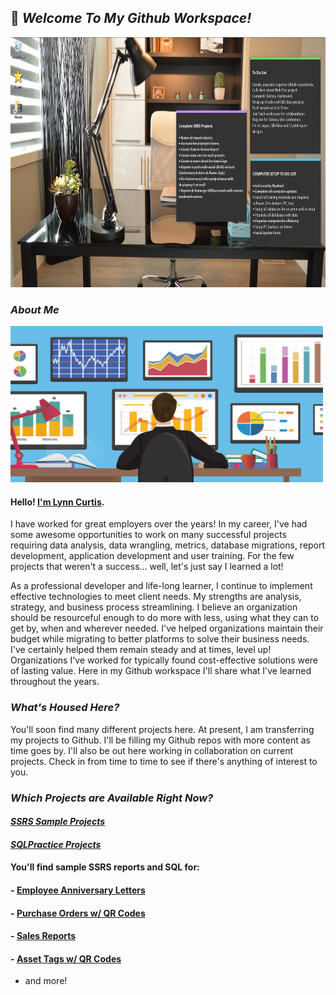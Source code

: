 ## 👋  <em>Welcome To My Github Workspace!</em>
<img src="/assets/images/officework.jpg" width="1000" height="400"/>


### <em>About Me</em>
<img src="/assets/images/Analysis.png" width="500" height="250"/>

#### Hello! <a href="https://github.com/curtild">I'm Lynn Curtis</a>. 
I have worked for great employers over the years! In my career, I've had some awesome opportunities to work on many successful projects requiring data analysis, data wrangling, metrics, database migrations, report development, application development and user training. For the few projects that weren't a success... well, let's just say I learned a lot!

As a professional developer and life-long learner, I continue to implement effective technologies to meet client needs. My strengths are analysis, strategy, and business process streamlining. I believe an organization should be resourceful enough to do more with less, using what they can to get by, when and wherever needed. I've helped organizations maintain their budget while migrating to better platforms to solve their business needs. I've certainly helped them remain steady and at times, level up! Organizations I've worked for typically found cost-effective solutions were of lasting value. Here in my Github workspace I'll share what I've learned throughout the years.

### <em>What's Housed Here?</em>
You'll soon find many different projects here. At present, I am transferring my projects to Github. I'll be filling my Github repos with more content as time goes by. I'll also be out here working in collaboration on current projects. Check in from time to time to see if there's anything of interest to you.

### <em>Which Projects are Available Right Now?</em>

#### <a href="https://github.com/curtild/SSRS-Projects/"><em>SSRS Sample Projects</em></a>

#### <a href="https://github.com/curtild/SQLPractice/"><em>SQLPractice Projects</em></a>

#### You'll find sample SSRS reports and SQL for:
#### - <a href="https://github.com/curtild/SSRS-Projects/tree/master/EmployeeAnniversaries">Employee Anniversary Letters</a>
#### - <a href="https://github.com/curtild/SSRS-Projects/tree/master/PurchaseOrders">Purchase Orders w/ QR Codes</a>
#### - <a href="https://github.com/curtild/SSRS-Projects/tree/master/Sales">Sales Reports</a>
#### - <a href="https://github.com/curtild/SSRS-Projects/tree/master/AssetTags">Asset Tags w/ QR Codes</a>
 - and more!

<!--
**curtild/curtild** is a ✨ _special_ ✨ repository because its `README.md` (this file) appears on your GitHub profile.
<a href="#"><img class="avatar avatar-user" src="https://avatars.githubusercontent.com/u/20559941?s=48&amp;v=4" width="38" height="38" style="border-radius:50%" alt="@curtild"></a> 
Here are some ideas to get you started:

- 🔭 I’m currently working on ...
- 🌱 I’m currently learning ...
- 👯 I’m looking to collaborate on ...
- 🤔 I’m looking for help with ...
- 💬 Ask me about ...
- 📫 How to reach me: ...
- 😄 Pronouns: ...
- ⚡ Fun fact: ...
-->
